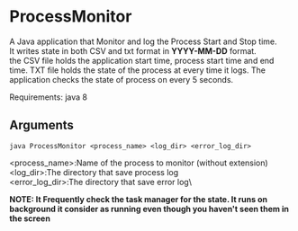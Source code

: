 # ProcessMonitor
A Java application that Monitor and log the Process Start and Stop time.\
It writes state in both CSV and txt format in <b>YYYY-MM-DD</b> format.\
the CSV file holds the application start time, process start time and end time. TXT file holds the state of the process at every time it logs.
The application checks the state of process on every 5 seconds.

Requirements: java 8

## Arguments
```
java ProcessMonitor <process_name> <log_dir> <error_log_dir>
```
<process_name>:Name of the process to monitor (without extension)\
<log_dir>:The directory that save process log\
<error_log_dir>:The directory that save error log\

<b> NOTE: It Frequently check the task manager for the state. It runs on background it consider as running even though you haven't seen them in the screen </b>
